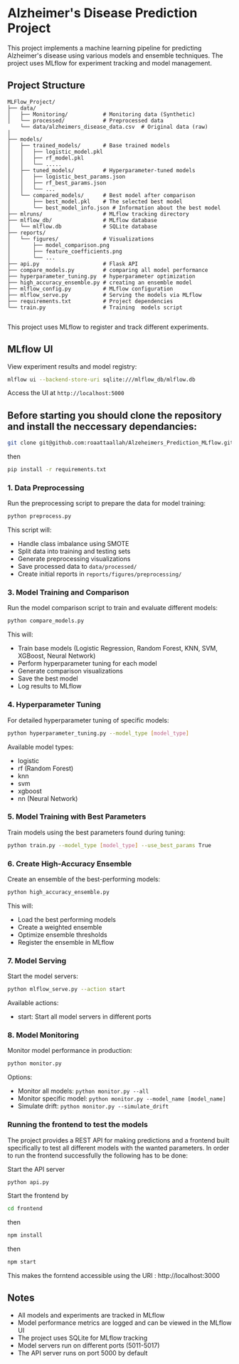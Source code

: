 # Alzheimer's Disease Prediction Project

This project implements a machine learning pipeline for predicting Alzheimer's disease using various models and ensemble techniques. The project uses MLflow for experiment tracking and model management.

## Project Structure

```
MLFlow_Project/
├── data/
│   ├── Monitoring/           # Monitoring data (Synthetic)
│   └── processed/            # Preprocessed data
    └── data/alzheimers_disease_data.csv  # Original data (raw)
│      
├── models/
│   ├── trained_models/       # Base trained models
│   │   ├── logistic_model.pkl
│   │   ├── rf_model.pkl
│   │   └── .....    
│   ├── tuned_models/         # Hyperparameter-tuned models
│   │   ├── logistic_best_params.json
│   │   ├── rf_best_params.json
│   │   └── ...
│   └── compared_models/      # Best model after comparison
│       ├── best_model.pkl    # The selected best model
│       └── best_model_info.json # Information about the best model
├── mlruns/                   # MLflow tracking directory
├── mlflow_db/                # MLflow database
│   └── mlflow.db             # SQLite database 
├── reports/
│   └── figures/              # Visualizations
│       ├── model_comparison.png
│       ├── feature_coefficients.png
│       └── ...
├── api.py                    # Flask API 
├── compare_models.py         # comparing all model performance
├── hyperparameter_tuning.py  # hyperparameter optimization
├── high_accuracy_ensemble.py # creating an ensemble model
├── mlflow_config.py          # MLflow configuration
├── mlflow_serve.py           # Serving the models via MLflow
├── requirements.txt          # Project dependencies
└── train.py                  # Training  models script


```

This project uses MLflow to register and track different experiments.

## MLflow UI
View experiment results and model registry:

```bash
mlflow ui --backend-store-uri sqlite:///mlflow_db/mlflow.db
```
Access the UI at `http://localhost:5000`

## Before starting you should clone the repository and install the neccessary dependancies:

```bash
git clone git@github.com:roaattaallah/Alzeheimers_Prediction_MLflow.git

```
then 
```bash
pip install -r requirements.txt
```



### 1. Data Preprocessing
Run the preprocessing script to prepare the data for model training:

```bash
python preprocess.py
```

This script will:
- Handle class imbalance using SMOTE
- Split data into training and testing sets
- Generate preprocessing visualizations
- Save processed data to `data/processed/`
- Create initial reports in `reports/figures/preprocessing/`

### 3. Model Training and Comparison
Run the model comparison script to train and evaluate different models:

```bash
python compare_models.py
```

This will:
- Train base models (Logistic Regression, Random Forest, KNN, SVM, XGBoost, Neural Network)
- Perform hyperparameter tuning for each model
- Generate comparison visualizations
- Save the best model
- Log results to MLflow

### 4. Hyperparameter Tuning
For detailed hyperparameter tuning of specific models:

```bash
python hyperparameter_tuning.py --model_type [model_type]
```

Available model types:
- logistic
- rf (Random Forest)
- knn
- svm
- xgboost
- nn (Neural Network)

### 5. Model Training with Best Parameters
Train models using the best parameters found during tuning:

```bash
python train.py --model_type [model_type] --use_best_params True
```

### 6. Create High-Accuracy Ensemble
Create an ensemble of the best-performing models:

```bash
python high_accuracy_ensemble.py
```

This will:
- Load the best performing models
- Create a weighted ensemble
- Optimize ensemble thresholds
- Register the ensemble in MLflow

### 7. Model Serving
Start the model servers:

```bash
python mlflow_serve.py --action start
```

Available actions:
- start: Start all model servers in different ports

### 8. Model Monitoring
Monitor model performance in production:

```bash
python monitor.py
```

Options:
- Monitor all models: `python monitor.py --all`
- Monitor specific model: `python monitor.py --model_name [model_name]`
- Simulate drift: `python monitor.py --simulate_drift`



### Running the frontend to test the models 
The project provides a REST API for making predictions and a frontend built specifically to test all different models with the wanted parameters. In order to run the frontend successfully the following has to be done:  

Start the API server
```bash
python api.py
```
Start the frontend by 
```bash
cd frontend
```
then 
```bash
npm install
```
then 

```bash
npm start 
```

This makes the forntend accessible using the URI : http://localhost:3000  


## Notes
- All models and experiments are tracked in MLflow
- Model performance metrics are logged and can be viewed in the MLflow UI
- The project uses SQLite for MLflow tracking
- Model servers run on different ports (5011-5017)
- The API server runs on port 5000 by default

